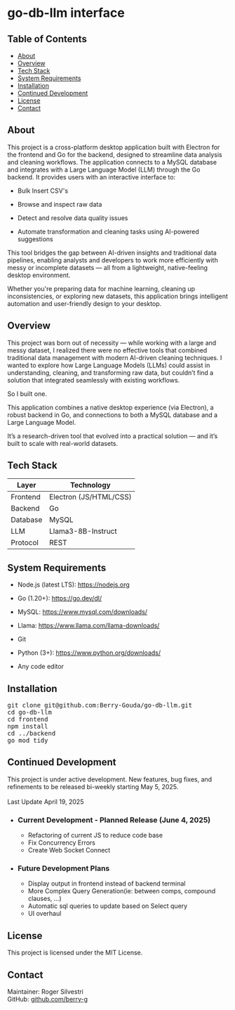 # go-db-llm interface<br>
## Table of Contents
- [About](#about)
- [Overview](#overview)
- [Tech Stack](#tech-stack)
- [System Requirements](#system-requirements)
- [Installation](#installation)
- [Continued Development](#continued-development)
- [License](#license)
- [Contact](#contact)

## About
This project is a cross-platform desktop application built with Electron for the frontend and Go for the backend, designed to streamline data analysis and cleaning workflows.
The application connects to a MySQL database and integrates with a Large Language Model (LLM) through the Go backend. It provides users with an interactive interface to:
- Bulk Insert CSV's 

- Browse and inspect raw data

- Detect and resolve data quality issues

- Automate transformation and cleaning tasks using AI-powered suggestions

This tool bridges the gap between AI-driven insights and traditional data pipelines, enabling analysts and developers to work more efficiently with messy or incomplete datasets — all from a lightweight, native-feeling desktop environment.

Whether you're preparing data for machine learning, cleaning up inconsistencies, or exploring new datasets, this application brings intelligent automation and user-friendly design to your desktop.

## Overview
This project was born out of necessity — while working with a large and messy dataset, I realized there were no effective tools that combined traditional data management with modern AI-driven cleaning techniques. I wanted to explore how Large Language Models (LLMs) could assist in understanding, cleaning, and transforming raw data, but couldn’t find a solution that integrated seamlessly with existing workflows.

So I built one.

This application combines a native desktop experience (via Electron), a robust backend in Go, and connections to both a MySQL database and a Large Language Model.

It’s a research-driven tool that evolved into a practical solution — and it’s built to scale with real-world datasets.

## Tech Stack
| Layer     | Technology      |
|-----------|-----------------|
| Frontend  | Electron (JS/HTML/CSS) |
| Backend   | Go    |
| Database  | MySQL           |
| LLM  | Llama3-8B-Instruct        |
| Protocol  | REST |

## System Requirements
- Node.js (latest LTS): https://nodejs.org

- Go (1.20+): https://go.dev/dl/

- MySQL: https://www.mysql.com/downloads/

- Llama: https://www.llama.com/llama-downloads/ 

- Git

- Python (3+): https://www.python.org/downloads/

- Any code editor

## Installation

<pre>git clone git@github.com:Berry-Gouda/go-db-llm.git
cd go-db-llm
cd frontend
npm install
cd ../backend
go mod tidy</pre>

## Continued Development

This project is under active development. New features, bug fixes, and refinements to be released bi-weekly starting May 5, 2025.<br><br>Last Update April 19, 2025

- ### Current Development - Planned Release (June 4, 2025)
    - Refactoring of current JS to reduce code base
    - Fix Concurrency Errors
    - Create Web Socket Connect

- ### Future Development Plans
    - Display output in frontend instead of backend terminal
    - More Complex Query Generation(ie: between comps, compound clauses, ...)
    - Automatic sql queries to update based on Select query
    - UI overhaul

## License
This project is licensed under the MIT License.

## Contact
Maintainer: Roger Silvestri<br>
GitHub: [github.com/berry-g](https://github.com/Berry-Gouda)
